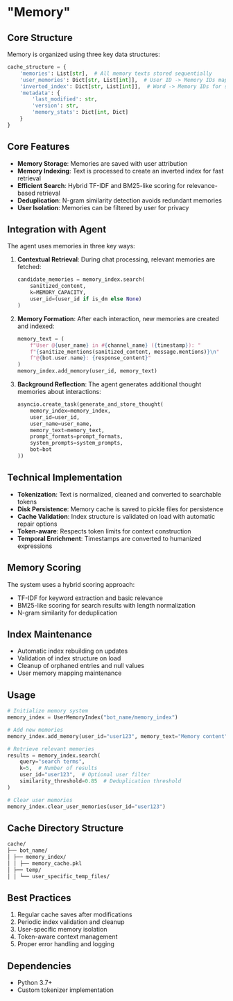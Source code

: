 # "Memory"

## Core Structure

Memory is organized using three key data structures:

```python
cache_structure = {
    'memories': List[str],  # All memory texts stored sequentially
    'user_memories': Dict[str, List[int]],  # User ID -> Memory IDs mapping
    'inverted_index': Dict[str, List[int]],  # Word -> Memory IDs for search
    'metadata': {
        'last_modified': str,
        'version': str,
        'memory_stats': Dict[int, Dict]
    }
}
```

## Core Features

- **Memory Storage**: Memories are saved with user attribution
- **Memory Indexing**: Text is processed to create an inverted index for fast retrieval
- **Efficient Search**: Hybrid TF-IDF and BM25-like scoring for relevance-based retrieval
- **Deduplication**: N-gram similarity detection avoids redundant memories
- **User Isolation**: Memories can be filtered by user for privacy

## Integration with Agent

The agent uses memories in three key ways:

1. **Contextual Retrieval**: During chat processing, relevant memories are fetched:
   ```python
   candidate_memories = memory_index.search(
       sanitized_content, 
       k=MEMORY_CAPACITY,  
       user_id=(user_id if is_dm else None)
   )
   ```

2. **Memory Formation**: After each interaction, new memories are created and indexed:
   ```python
   memory_text = (
       f"User @{user_name} in #{channel_name} ({timestamp}): "
       f"{sanitize_mentions(sanitized_content, message.mentions)}\n"
       f"@{bot.user.name}: {response_content}"
   )
   memory_index.add_memory(user_id, memory_text)
   ```

3. **Background Reflection**: The agent generates additional thought memories about interactions:
   ```python
   asyncio.create_task(generate_and_store_thought(
       memory_index=memory_index,
       user_id=user_id,
       user_name=user_name,
       memory_text=memory_text,
       prompt_formats=prompt_formats,
       system_prompts=system_prompts,
       bot=bot
   ))
   ```

## Technical Implementation

- **Tokenization**: Text is normalized, cleaned and converted to searchable tokens
- **Disk Persistence**: Memory cache is saved to pickle files for persistence
- **Cache Validation**: Index structure is validated on load with automatic repair options
- **Token-aware**: Respects token limits for context construction
- **Temporal Enrichment**: Timestamps are converted to humanized expressions

## Memory Scoring

The system uses a hybrid scoring approach:
- TF-IDF for keyword extraction and basic relevance
- BM25-like scoring for search results with length normalization
- N-gram similarity for deduplication

## Index Maintenance

- Automatic index rebuilding on updates
- Validation of index structure on load
- Cleanup of orphaned entries and null values
- User memory mapping maintenance

## Usage

```python
# Initialize memory system
memory_index = UserMemoryIndex("bot_name/memory_index")

# Add new memories
memory_index.add_memory(user_id="user123", memory_text="Memory content")

# Retrieve relevant memories
results = memory_index.search(
    query="search terms",
    k=5,  # Number of results
    user_id="user123",  # Optional user filter
    similarity_threshold=0.85  # Deduplication threshold
)

# Clear user memories
memory_index.clear_user_memories(user_id="user123")
```

## Cache Directory Structure 

```bash
cache/
├── bot_name/
│ ├── memory_index/
│ │ ├── memory_cache.pkl
│ ├── temp/
│ │ └── user_specific_temp_files/
```

## Best Practices

1. Regular cache saves after modifications
2. Periodic index validation and cleanup
3. User-specific memory isolation 
4. Token-aware context management
5. Proper error handling and logging

## Dependencies

- Python 3.7+
- Custom tokenizer implementation
